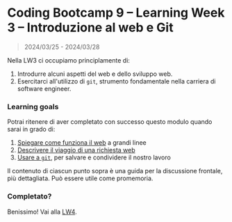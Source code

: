 # Coding Bootcamp 9 – Learning Week 3 – Introduzione al web e Git

> 2024/03/25 - 2024/03/28

Nella LW3 ci occupiamo principlamente di:

1. Introdurre alcuni aspetti del web e dello sviluppo web.
1. Esercitarci all'utilizzo di `git`, strumento fondamentale nella carriera di software engineer.

### Learning goals

Potrai ritenere di aver completato con successo questo modulo quando sarai in grado di:

1. [Spiegare come funziona il web](./breve-introduzione-al-web.md) a grandi linee
1. [Descrivere il viaggio di una richiesta web](./il-viaggio-di-una-richiesta-web.md)
1. [Usare a `git`](./usare-git.md), per salvare e condividere il nostro lavoro

Il contenuto di ciascun punto sopra è una guida per la discussione frontale, più dettagliata. Può essere utile come promemoria.

### Completato?

Benissimo! Vai alla [LW4](../lw_04/README.md).
